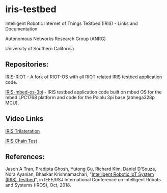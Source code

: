# iris-testbed
Intelligent Robotic Internet of Things TeStbed (IRIS) - Links and Documentation

Autonomous Networks Research Group (ANRG)

University of Southern California

## Repositories:

[IRIS-RIOT](https://github.com/ANRGUSC/iris-riot) - A fork of RIOT-OS with all 
RIOT related IRIS testbed application code.

[IRIS-mbed-os-3pi](https://github.com/ANRGUSC/iris-mbed-os-3pi) - IRIS testbed
application code built on mbed OS for the mbed LPC1768 platform and code for
the Pololu 3pi base (atmega328p MCU).

## Video Links

[IRIS Trilateration](https://www.youtube.com/watch?v=-iA_I1HjI5E)

[IRIS Chain Test](https://www.youtube.com/watch?v=XQomuFSqbBQ)

## References:

Jason A Tran, Pradipta Ghosh, Yutong Gu, Richard Kim, Daniel D’Souza, Nora 
Ayanian, Bhaskar Krishnamachari, 
"[Intelligent Robotic IoT System (IRIS) Testbed](https://anrg.usc.edu/www/wp-content/uploads/2018/09/Intelligent_Robotic_Iot_System_Testbed__IRIS_-4.pdf)",
in IEEE/RSJ International Conference on Intelligent Robots and Systems (IROS), 
Oct, 2018.
